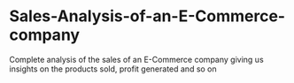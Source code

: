 # Sales-Analysis-of-an-E-Commerce-company
Complete analysis of the sales of an E-Commerce company giving us insights on the products sold, profit generated and so on
